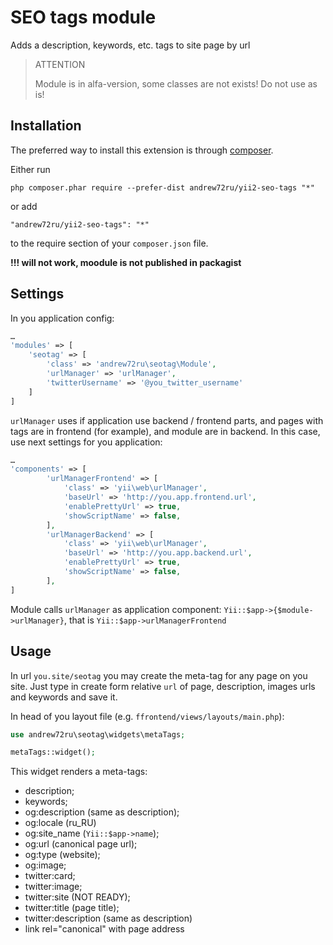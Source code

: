 SEO tags module
===============
Adds a description, keywords, etc. tags to site page by url

> ATTENTION 
>
> Module is in alfa-version, some classes are not exists! Do not use as is!

Installation
------------

The preferred way to install this extension is through [composer](http://getcomposer.org/download/).

Either run

```
php composer.phar require --prefer-dist andrew72ru/yii2-seo-tags "*"
```

or add

```
"andrew72ru/yii2-seo-tags": "*"
```

to the require section of your `composer.json` file.

**!!! will not work, moodule is not published in packagist**

Settings
--------

In you application config:

```php
…
'modules' => [
    'seotag' => [
        'class' => 'andrew72ru\seotag\Module',
        'urlManager' => 'urlManager',
        'twitterUsername' => '@you_twitter_username'
    ]
]
```

`urlManager` uses if application use backend / frontend parts, and pages with tags are in frontend (for example), and module are in backend. In this case, use next settings for you application:

```php
…
'components' => [
        'urlManagerFrontend' => [
            'class' => 'yii\web\urlManager',
            'baseUrl' => 'http://you.app.frontend.url',
            'enablePrettyUrl' => true,
            'showScriptName' => false,
        ],
        'urlManagerBackend' => [
            'class' => 'yii\web\urlManager',
            'baseUrl' => 'http://you.app.backend.url',
            'enablePrettyUrl' => true,
            'showScriptName' => false,
        ],
]
```

Module calls `urlManager` as application component: `Yii::$app->{$module->urlManager}`, that is `Yii::$app->urlManagerFrontend`

Usage
-----

In url `you.site/seotag` you may create the meta-tag for any page on you site. Just type in create form relative `url` of page, description, images urls and keywords and save it.

In head of you layout file (e.g. `ffrontend/views/layouts/main.php`):

```php
use andrew72ru\seotag\widgets\metaTags;

metaTags::widget();
```

This widget renders a meta-tags:

* description;
* keywords;
* og:description (same as description);
* og:locale (ru_RU)
* og:site_name (`Yii::$app->name`);
* og:url (canonical page url);
* og:type (website);
* og:image;
* twitter:card;
* twitter:image;
* twitter:site (NOT READY);
* twitter:title (page title);
* twitter:description (same as description)
* link rel="canonical" with page address
